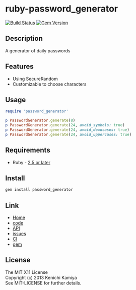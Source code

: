 ruby-password_generator
=======================

[![Build Status](https://secure.travis-ci.org/kachick/ruby-password_generator.png)](http://travis-ci.org/kachick/ruby-password_generator)
[![Gem Version](https://badge.fury.io/rb/ruby-password_generator.png)](http://badge.fury.io/rb/password_generator)

Description
-----------

A generator of daily passwords

Features
--------

* Using SecureRandom
* Customizable to choose characters

Usage
-----

```ruby
require 'password_generator'

p PasswordGenerator.generate(8)
p PasswordGenerator.generate(24, avoid_symbols: true)
p PasswordGenerator.generate(24, avoid_downcases: true)
p PasswordGenerator.generate(24, avoid_uppercases: true)
```

Requirements
-------------

* Ruby - [2.5 or later](http://travis-ci.org/#!/kachick/ruby-password_generator)

Install
-------

```bash
gem install password_generator
```

Link
----

* [Home](http://kachick.github.com/ruby-password_generator/)
* [code](https://github.com/kachick/ruby-password_generator)
* [API](http://kachick.github.com/ruby-password_generator/yard/frames.html)
* [issues](https://github.com/kachick/ruby-password_generator/issues)
* [CI](http://travis-ci.org/#!/kachick/ruby-password_generator)
* [gem](https://rubygems.org/gems/password_generator)

License
--------

The MIT X11 License  
Copyright (c) 2013 Kenichi Kamiya  
See MIT-LICENSE for further details.